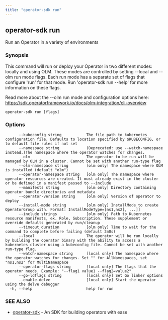 ```yaml
---
title: "operator-sdk run"
---
```

## operator-sdk run

Run an Operator in a variety of environments

### Synopsis

This command will run or deploy your Operator in two different modes: locally
and using OLM. These modes are controlled by setting --local and --olm run mode
flags. Each run mode has a separate set of flags that configure 'run' for that
mode. Run 'operator-sdk run --help' for more information on these flags.

Read more about the --olm run mode and configuration options here:
https://sdk.operatorframework.io/docs/olm-integration/cli-overview


```
operator-sdk run [flags]
```

### Options

```
      --kubeconfig string           The file path to kubernetes configuration file. Defaults to location specified by $KUBECONFIG, or to default file rules if not set
      --namespace string            (Deprecated: use --watch-namespace instead.)The namespace where the operator watches for changes.
      --olm                         The operator to be run will be managed by OLM in a cluster. Cannot be set with another run-type flag
      --olm-namespace string        [olm only] The namespace where OLM is installed (default "olm")
      --operator-namespace string   [olm only] The namespace where operator resources are created. It must already exist in the cluster or be defined in a manifest passed to --include
      --manifests string            [olm only] Directory containing operator bundle directories and metadata
      --operator-version string     [olm only] Version of operator to deploy
      --install-mode string         [olm only] InstallMode to create OperatorGroup with. Format: InstallModeType=[ns1,ns2[, ...]]
      --include strings             [olm only] Path to Kubernetes resource manifests, ex. Role, Subscription. These supplement or override defaults generated by run/cleanup
      --timeout duration            [olm only] Time to wait for the command to complete before failing (default 2m0s)
      --local                       The operator will be run locally by building the operator binary with the ability to access a kubernetes cluster using a kubeconfig file. Cannot be set with another run-type flag.
      --watch-namespace string      [local only] The namespace where the operator watches for changes. Set "" for AllNamespaces, set "ns1,ns2" for MultiNamespace
      --operator-flags string       [local only] The flags that the operator needs. Example: "--flag1 value1 --flag2=value2"
      --go-ldflags string           [local only] Set Go linker options
      --enable-delve                [local only] Start the operator using the delve debugger
  -h, --help                        help for run
```

### SEE ALSO

* [operator-sdk](../operator-sdk)	 - An SDK for building operators with ease

